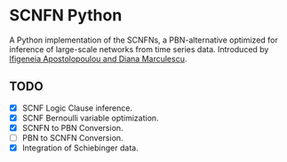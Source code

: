 # SCNFN Python
A Python implementation of the SCNFNs, a PBN-alternative optimized for inference of large-scale networks from time series data. Introduced by [Ifigeneia Apostolopoulou and Diana Marculescu](https://ieeexplore.ieee.org/abstract/document/8606450).

## TODO
- [x] SCNF Logic Clause inference.
- [x] SCNF Bernoulli variable optimization.
- [x] SCNFN to PBN Conversion.
- [ ] PBN to SCNFN Conversion.
- [x] Integration of Schiebinger data.
